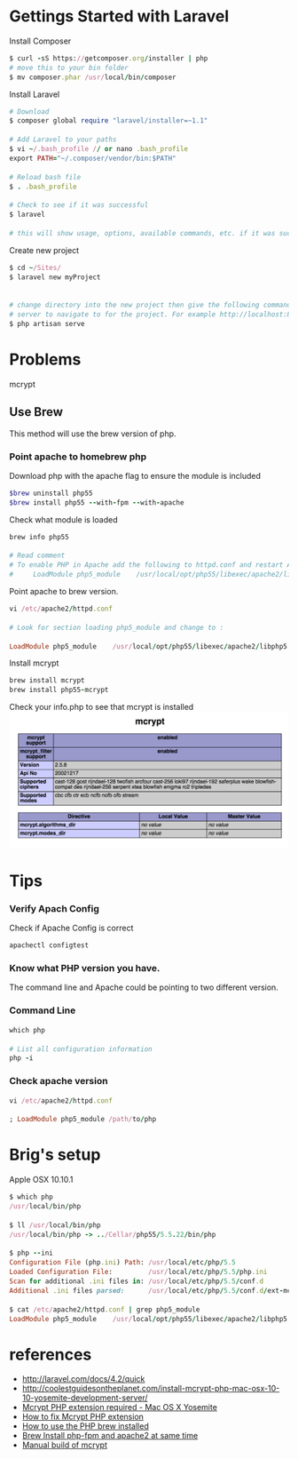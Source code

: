 # Gettings Started with Laravel

Install Composer

```ruby
$ curl -sS https://getcomposer.org/installer | php
# move this to your bin folder
$ mv composer.phar /usr/local/bin/composer
```

Install Laravel

```ruby
# Download 
$ composer global require "laravel/installer=~1.1"

# Add Laravel to your paths
$ vi ~/.bash_profile // or nano .bash_profile
export PATH="~/.composer/vendor/bin:$PATH"

# Reload bash file
$ . .bash_profile

# Check to see if it was successful
$ laravel

# this will show usage, options, available commands, etc. if it was successful
```

Create new project
```ruby
$ cd ~/Sites/
$ laravel new myProject


# change directory into the new project then give the following command, which will give you a 
# server to navigate to for the project. For example http://localhost:8000 
$ php artisan serve
```

# Problems
mcrypt

## Use Brew
This method will use the brew version of php. 

### Point apache to homebrew php

Download php with the apache flag to ensure the module is included
```ruby
$brew uninstall php55
$brew install php55 --with-fpm --with-apache

```
Check what module is loaded
```ruby
brew info php55

# Read comment
# To enable PHP in Apache add the following to httpd.conf and restart Apache:
#     LoadModule php5_module    /usr/local/opt/php55/libexec/apache2/libphp5.so
```
Point apache to brew version.

```ruby
vi /etc/apache2/httpd.conf

# Look for section loading php5_module and change to :

LoadModule php5_module    /usr/local/opt/php55/libexec/apache2/libphp5.so
```

Install mcrypt
```ruby
brew install mcrypt
brew install php55-mcrypt
```
Check your info.php to see that mcrypt is installed
<img src="mcrypt.png">


# Tips

### Verify Apach Config
Check if Apache Config is correct
```ruby
apachectl configtest
```

### Know what PHP version you have.
The command line and Apache could be pointing to two different version.

### Command Line
```ruby
which php

# List all configuration information
php -i


```
### Check apache version
```ruby
vi /etc/apache2/httpd.conf

; LoadModule php5_module /path/to/php
```





# Brig's setup
Apple OSX 10.10.1
```ruby
$ which php
/usr/local/bin/php

$ ll /usr/local/bin/php
/usr/local/bin/php -> ../Cellar/php55/5.5.22/bin/php

$ php --ini
Configuration File (php.ini) Path: /usr/local/etc/php/5.5
Loaded Configuration File:         /usr/local/etc/php/5.5/php.ini
Scan for additional .ini files in: /usr/local/etc/php/5.5/conf.d
Additional .ini files parsed:      /usr/local/etc/php/5.5/conf.d/ext-mcrypt.ini

$ cat /etc/apache2/httpd.conf | grep php5_module
LoadModule php5_module    /usr/local/opt/php55/libexec/apache2/libphp5.so
```


# references
- http://laravel.com/docs/4.2/quick
- http://coolestguidesontheplanet.com/install-mcrypt-php-mac-osx-10-10-yosemite-development-server/
- [Mcrypt PHP extension required - Mac OS X Yosemite](http://laravel.io/forum/10-06-2014-mcrypt-php-extension-required-mac-os-x-yosemite)
- [How to fix Mcrypt PHP extension](http://digitizor.com/2014/06/29/fix-mcrypt-php-extension-required-laravel/)
- [How to use the PHP brew installed](http://stackoverflow.com/questions/20523183/how-to-use-the-php-that-brew-installed)
- [Brew Install php-fpm and apache2 at same time](https://github.com/Homebrew/homebrew-php/pull/1060)
- [Manual build of mcrypt](http://coolestguidesontheplanet.com/install-mcrypt-php-mac-osx-10-10-yosemite-development-server/)
